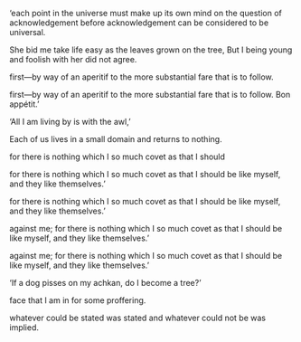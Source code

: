 ‘each point in the universe must make up its own mind on the question of acknowledgement before acknowledgement can be considered to be universal.


She bid me take life easy as the leaves grown on the tree, But I being young and foolish with her did not agree.


first—by way of an aperitif to the more substantial fare that is to follow.


first—by way of an aperitif to the more substantial fare that is to follow. Bon appétit.’


‘All I am living by is with the awl,’


Each of us lives in a small domain and returns to nothing.


for there is nothing which I so much covet as that I should


for there is nothing which I so much covet as that I should be like myself, and they like themselves.’


for there is nothing which I so much covet as that I should be like myself, and they like themselves.’


against me; for there is nothing which I so much covet as that I should be like myself, and they like themselves.’


against me; for there is nothing which I so much covet as that I should be like myself, and they like themselves.’


‘If a dog pisses on my achkan, do I become a tree?’


face that I am in for some proffering.


whatever could be stated was stated and whatever could not be was implied.


